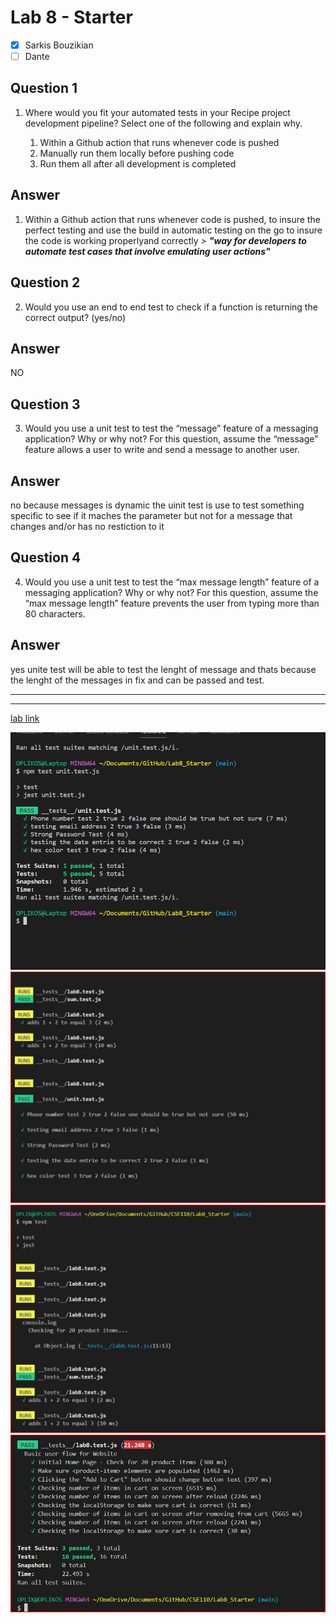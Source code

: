# Lab 8 - Starter
 
 - [x] Sarkis Bouzikian
 - [ ] Dante

## Question 1

1. Where would you fit your automated tests in your Recipe project development pipeline? Select one of the following and explain why.

   1. Within a Github action that runs whenever code is pushed 
   2. Manually run them locally before pushing code
   3. Run them all after all development is completed

## Answer

1. Within a Github action that runs whenever code is pushed, to insure the perfect testing and use the build in automatic testing on the go to insure the code is working properlyand correctly 
*> **"way for developers to automate test cases that involve emulating user actions"***

## Question 2

2. Would you use an end to end test to check if a function is returning the correct output? (yes/no)

## Answer

NO

## Question 3

3. Would you use a unit test to test the “message” feature of a messaging application? Why or why not? For this question, assume the “message” feature allows a user to write and send a message to another user.

## Answer

no because messages is dynamic the uinit test is use to test something specific to see if it maches the parameter but not for a message that changes and/or  has no restiction to it

## Question 4

4. Would you use a unit test to test the “max message length” feature of a messaging application? Why or why not? For this question, assume the “max message length” feature prevents the user from typing more than 80 characters.

## Answer

yes unite test will be able to test the lenght of message and thats because the lenght of the messages in fix and can be passed and test.


---
---



[lab link](https://oplikos.github.io/Lab8_Starter/)


![image](./screenshot/sc1.png)
![image](./screenshot/sc20.jpg)
![image](./screenshot/sc21.jpg)
![image](./screenshot/sc22.jpg)
